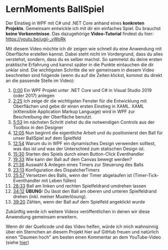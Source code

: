 # LernMoments BallSpiel
Der Einstieg in WPF mit C# und .NET Core anhand eines **konkreten Projekts**. Gemeinsam entwickle ich mit dir ein einfaches Spiel. Du brauchst **keine Vorkenntnisse**. Das dazugehörige **Video-Tutorial** findest du hier: https://youtu.be/ugji-_yWoRk

Mit diesem Video möchte ich dir zeigen wie schnell du eine Anwendung mit Oberfläche erstellen kannst. Dabei steht nicht im Vordergrund, dass du alles verstehst, sondern, dass du es selber machst. So sammelst du deine ersten praktische Erfahrung und kannst später in die Punkte eintauchen die dir unklar sind.
Die wichtigsten Schritte die wir gemeinsam in diesem Video beschreiten sind folgende (wenn du auf die Zeiten klickst, kommst du direkt an die passende Stelle im Video):
 1. [0:00](https://youtu.be/ugji-_yWoRk) Ein WPF Projekt unter .NET Core und C# in Visual Studio 2019 (oder 2017) anlegen
 2. [2:25](https://youtu.be/ugji-_yWoRk?t=145) Ich zeige dir die wichtigsten Fenster für die Entwicklung mit Oberflächen und gebe dir einen ersten Einstieg in XAML. XAML (eXtensible Application Markup Language) wird in WPF zur Beschreibung der Oberfläche benutzt.
 3. [5:53](https://youtu.be/ugji-_yWoRk?t=353) Im nächsten Schritt ziehst du die notwendigen Controls aus der Toolbox in den Designer
 4. [12:05](https://youtu.be/ugji-_yWoRk?t=725) Nun beginnt die eigentliche Arbeit und du positionierst den Ball für unser BallSpiel auf dem Spielfeld
 5. [12:54](https://youtu.be/ugji-_yWoRk?t=774) Warum du in WPF ein dynamisches Design verwenden solltest, was das ist und was der Unterschied zum statischen Design ist.
 6. [15:30](https://youtu.be/ugji-_yWoRk?t=930) Starten des Spiels durch einen Button-Click Eventhandler
 7. [19:33](https://youtu.be/ugji-_yWoRk?t=1173) Wie kann der Ball auf dem Canvas bewegt werden?
 8. [21:38](https://youtu.be/ugji-_yWoRk?t=1298) Auswahl & Anlegen eines Timers zur Steuerung des Balls
 9. [23:13](https://youtu.be/ugji-_yWoRk?t=1393) Konfiguration des DispatcherTimers 
 10. [25:57](https://youtu.be/ugji-_yWoRk?t=1557) Versetzen des Balls, wenn der Timer abgelaufen ist (Timer-Tick-Eventhandler mit Leben füllen)
 11. [28:33](https://youtu.be/ugji-_yWoRk?t=1713) Ball am linken und rechten Spielfeldrand umdrehen lassen
 12. [34:12](https://youtu.be/ugji-_yWoRk?t=2052) **ÜBUNG:** Du lässt den Ball am oberen und unteren Spielfeldrand drehen (inkl. meiner Musterlösung).
 13. [39:20](https://youtu.be/ugji-_yWoRk?t=2360) Zählen, wenn der Ball auf dem Spielfeld angeklickt wurde

Zukünftig werde ich weitere Videos veröffentlichen in denen wir diese Anwendung gemeinsam erweitern.

Wenn dir der Quellcode und das Video helfen, würde ich mich wahnsinnig über ein Sternchen an diesem Projekt hier auf GitHub freuen und natürlich einen "Daumen hoch" am besten einen Kommentar an dem YouTube-Video (siehe [hier](https://youtu.be/ugji-_yWoRk))
